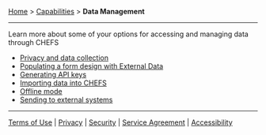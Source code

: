 [Home](index) > [Capabilities](Capabilities) > **Data Management**
***

Learn more about some of your options for accessing and managing data through CHEFS

* [Privacy and data collection](Privacy-and-data-collection)
* [Populating a form design with External Data](Populating-a-form-design-with-External-Data)
* [Generating API keys](Generating-API-keys)
* [Importing data into CHEFS](Importing-data-into-CHEFS)
* [Offline mode](Offline-mode)
* [Sending to external systems](Sending-to-an-external-systems)

***
[Terms of Use](Terms-of-Use) | [Privacy](Privacy) | [Security](Security) | [Service Agreement](Service-Agreement) | [Accessibility](Accessibility)